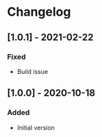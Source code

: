 # Changelog

## [1.0.1] - 2021-02-22
### Fixed
- Build issue

## [1.0.0] - 2020-10-18
### Added
- Initial version
